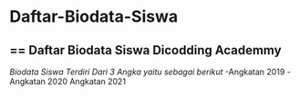 # Daftar-Biodata-Siswa
== 
Daftar Biodata Siswa Dicodding Academmy
--
*Biodata Siswa Terdiri Dari 3 Angka yaitu sebagai berikut*
-Angkatan 2019
-Angkatan 2020
Angkatan 2021
